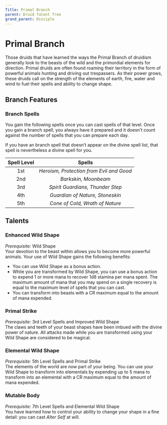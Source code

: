 ```yaml
---
Title: Primal Branch
parent: Druid Talent Tree
grand_parent: Disciple
---
```


# Primal Branch
Those druids that have learned the ways the Primal Branch of druidism generally look to the beasts of the wild and the primordial elements for direction. Primal druids are often found roaming their territory in the form of powerful animals hunting and driving out trespassers. As their power grows, these druids call on the strength of the elements of earth, fire, water and wind to fuel their spells and ability to change shape.

## Branch Features

### Branch Spells
You gain the following spells once you can cast spells of that level. Once you gain a branch spell, you always have it prepared and it doesn’t count against the number of spells that you can prepare each day.

If you have an branch spell that doesn’t appear on the divine spell list, that spell is nevertheless a divine spell for you.

| Spell Level | Spells |
|:-----------:|:------:|
| 1st | *Heroism, Protection from Evil and Good* |   
| 2nd | *Barkskin, Moonbeam* |  
| 3rd | *Spirit Guardians, Thunder Step* |  
| 4th | *Guardian of Nature, Stoneskin* |  
| 5th | *Cone of Cold, Wrath of Nature* |  

## Talents

### Enhanced Wild Shape 
*Prerequisite:* Wild Shape<br>
Your devotion to the beast within allows you to become more powerful animals. Your use of Wild Shape gains the following benefits:
* You can use Wild Shape as a bonus action.
* While you are transformed by Wild Shape, you can use a bonus action to expend 1 or more mana to recover 1d8 stamina per mana spent. The maximum amount of mana that you may spend on a single recovery is equal to the maximum level of spells that you can cast.
* You can transform into beasts with a CR maximum equal to the amount of mana expended.
	
### Primal Strike
*Prerequisite:* 3rd Level Spells and Improved Wild Shape<br>
The claws and teeth of your beast shapes have been imbued with the divine power of nature. All attacks made while you are transformed using your Wild Shape are considered to be magical.

 ### Elemental Wild Shape
*Prerequisite:* 5th Level Spells and Primal Strike<br>
The elements of the world are now part of your being. You can use your Wild Shape to transform into elementals by expending up to 5 mana to transform into an elemental with a CR maximum equal to the amount of mana expended. 

 ### Mutable Body
*Prerequisite:* 7th Level Spells and Elemental Wild Shape<br>
You have learned how to control your ability to change your shape in a fine detail: you can cast *Alter Self* at will. 

